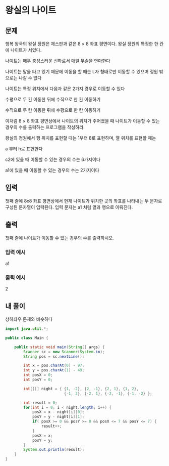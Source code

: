 # 왕실의 나이트

## 문제

행복 왕국의 왕실 정원은 체스판과 같은 8 × 8 좌표 평면이다. 왕실 정원의 특정한 한 칸에 나이트가 서있다.

나이트는 매우 충성스러운 신하로서 매일 무술을 연마한다

나이트는 말을 타고 있기 때문에 이동을 할 때는 L자 형태로만 이동할 수 있으며 정원 밖으로는 나갈 수 없다

나이트는 특정 위치에서 다음과 같은 2가지 경우로 이동할 수 있다

수평으로 두 칸 이동한 뒤에 수직으로 한 칸 이동하기

수직으로 두 칸 이동한 뒤에 수평으로 한 칸 이동하기

이처럼 8 × 8 좌표 평면상에서 나이트의 위치가 주어졌을 때 나이트가 이동할 수 있는 경우의 수를 출력하는 프로그램을 작성하라. 

왕실의 정원에서 행 위치를 표현할 때는 1부터 8로 표현하며, 열 위치를 표현할 때는

a 부터 h로 표현한다

c2에 있을 때 이동할 수 있는 경우의 수는 6가지이다

a1에 있을 때 이동할 수 있는 경우의 수는 2가지이다

## 입력
첫째 줄에 8x8 좌표 평면상에서 현재 나이트가 위치한 곳의 좌표를 나타내는 두 문자로 구성된 문자열이 입력된다. 입력 문자는 a1 처럼 열과 행으로 이뤄진다.

## 출력
첫째 줄에 나이트가 이동할 수 있는 경우의 수를 출력하시오.

### 입력 예시
a1

### 출력 예시
2

## 내 풀이

상하좌우 문제와 비슷하다

```java
import java.util.*;

public class Main {

    public static void main(String[] args) {
        Scanner sc = new Scanner(System.in);
        String pos = sc.nextLine();

        int x = pos.charAt(0) - 97;
        int y = pos.charAt(1) - 49;
        int posX = 0;
        int posY = 0;

        int[][] night = { {1, -2}, {2, -1}, {2, 1}, {1, 2},
                          {-1, 2}, {-2, 1}, {-2, -1}, {-1, -2} };

        int result = 0;
        for(int i = 0; i < night.length; i++) {
            posX = x - night[i][0];
            posY = y - night[i][1];
            if( posX >= 0 && posY >= 0 && posX <= 7 && posY <= 7) {
                result++;
            }
            posX = x;
            posY = y;
        }
        System.out.println(result);
    }
}
```